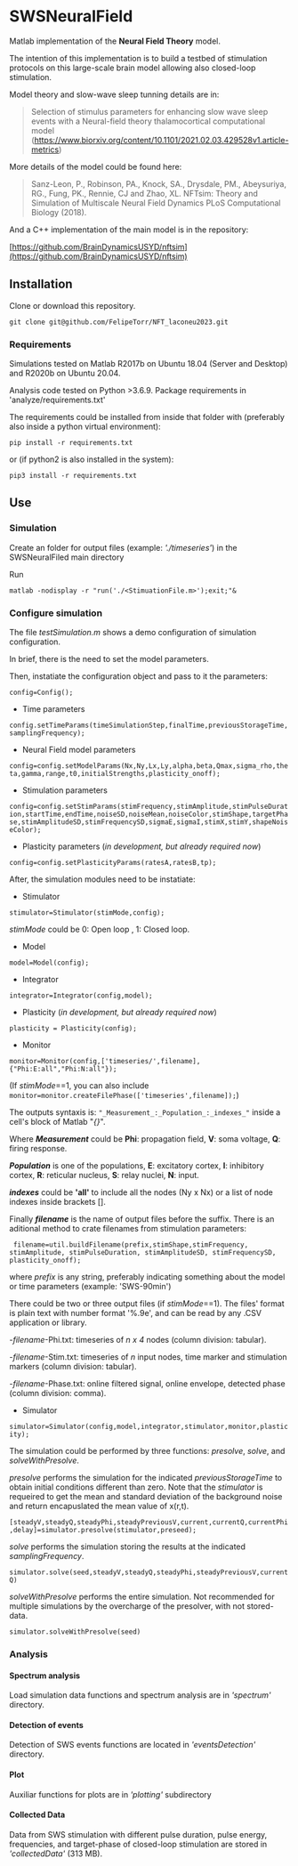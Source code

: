 # SWSNeuralField
Matlab implementation of the **Neural Field Theory** model.

The intention of this implementation is to build a testbed of stimulation protocols on this large-scale brain model allowing also closed-loop stimulation.


Model theory and slow-wave sleep tunning details are in:
>Selection of stimulus parameters for enhancing slow wave sleep events with a Neural-field theory thalamocortical computational model
>(https://www.biorxiv.org/content/10.1101/2021.02.03.429528v1.article-metrics)

More details of the model could be found here:

> Sanz-Leon, P., Robinson, PA., Knock, SA., Drysdale, PM., Abeysuriya, RG., Fung, PK., Rennie, CJ and Zhao, XL.
>NFTsim: Theory and Simulation of Multiscale Neural Field Dynamics
>PLoS Computational Biology (2018).

And a C++ implementation of the main model is in the repository:

[https://github.com/BrainDynamicsUSYD/nftsim](https://github.com/BrainDynamicsUSYD/nftsim)

## Installation

Clone or download this repository.

``` git clone git@github.com/FelipeTorr/NFT_laconeu2023.git ```

### Requirements

Simulations tested on Matlab R2017b on Ubuntu 18.04 (Server and Desktop) and R2020b on Ubuntu 20.04.

Analysis code tested on Python >3.6.9. Package requirements in 'analyze/requirements.txt' 

The requirements could be installed from inside that folder with (preferably also inside a python virtual environment):

```pip install -r requirements.txt```

or (if python2 is also installed in the system): 

``` pip3 install -r requirements.txt ```

## Use
### Simulation
Create an folder for output files (example: _'./timeseries'_) in the SWSNeuralFiled main directory

Run 

``` matlab -nodisplay -r "run('./<StimuationFile.m>');exit;"& ```

### Configure simulation
The file *testSimulation.m* shows a demo configuration of simulation configuration.

In brief, there is the need to set the model parameters. 

Then, instatiate the configuration object and pass to it the parameters:

``` config=Config(); ```

- Time parameters

``` config.setTimeParams(timeSimulationStep,finalTime,previousStorageTime,samplingFrequency);  ```

- Neural Field model parameters

``` config=config.setModelParams(Nx,Ny,Lx,Ly,alpha,beta,Qmax,sigma_rho,theta,gamma,range,t0,initialStrengths,plasticity_onoff); ```

- Stimulation parameters

``` config=config.setStimParams(stimFrequency,stimAmplitude,stimPulseDuration,startTime,endTime,noiseSD,noiseMean,noiseColor,stimShape,targetPhase,stimAmplitudeSD,stimFrequencySD,sigmaE,sigmaI,stimX,stimY,shapeNoiseColor); ```

- Plasticity parameters (_in development, but already required now_)

``` config=config.setPlasticityParams(ratesA,ratesB,tp); ```

After, the simulation modules need to be instatiate:

- Stimulator

``` stimulator=Stimulator(stimMode,config); ```

_stimMode_ could be 0: Open loop , 1: Closed loop.

- Model

``` model=Model(config); ```

- Integrator

``` integrator=Integrator(config,model); ```

- Plasticity (_in development, but already required now_)

``` plasticity = Plasticity(config); ```

- Monitor

``` monitor=Monitor(config,['timeseries/',filename],{"Phi:E:all","Phi:N:all"}); ```

(If _stimMode_==1, you can also include ``` monitor=monitor.createFilePhase(['timeseries',filename]);```)


The outputs syntaxis is: 
``` "_Measurement_:_Population_:_indexes_" ```  inside a cell's block of Matlab "_{}_".

Where **_Measurement_** could be **Phi**: propagation field, **V**: soma voltage, **Q**: firing response.

**_Population_** is one of the populations, **E**: excitatory cortex, **I**: inhibitory cortex, **R**: reticular nucleus, **S**: relay nuclei, **N**: input.

**_indexes_** could be **'all'** to include all the nodes (Ny x Nx) or a list of node indexes inside brackets [].

Finally **_filename_** is the name of output files before the suffix. There is an aditional method to crate filenames from stimulation parameters:

``` filename=util.buildFilename(prefix,stimShape,stimFrequency, stimAmplitude, stimPulseDuration, stimAmplitudeSD, stimFrequencySD, plasticity_onoff);```

where _prefix_ is any string, preferably indicating something about the model or time parameters (example: 'SWS-90min')

There could be two or three output files (if _stimMode_==1). The files' format is plain text with number format '%.9e', and can be read by any .CSV application or library.

-_filename_-Phi.txt: timeseries of *n x 4* nodes (column division: tabular).

-_filename_-Stim.txt: timeseries of *n* input nodes, time marker and stimulation markers (column division: tabular).

-_filename_-Phase.txt: online filtered signal, online envelope, detected phase (column division: comma).

- Simulator

``` simulator=Simulator(config,model,integrator,stimulator,monitor,plasticity); ```

The simulation could be performed by three functions: *presolve*, *solve*, and *solveWithPresolve*.

*presolve* performs the simulation for the indicated _previousStorageTime_ to obtain initial conditions different than zero. Note that the _stimulator_ is requeired to get the mean and standard deviation of the background noise and return encapuslated the mean value of x(r,t).

``` [steadyV,steadyQ,steadyPhi,steadyPreviousV,current,currentQ,currentPhi,delay]=simulator.presolve(stimulator,preseed); ```

*solve* performs the simulation storing the results at the indicated _samplingFrequency_.

``` simulator.solve(seed,steadyV,steadyQ,steadyPhi,steadyPreviousV,currentQ) ```
	
*solveWithPresolve* performs the entire simulation. Not recommended for multiple simulations by the overcharge of the presolver, with not stored-data.

``` simulator.solveWithPresolve(seed) ```

### Analysis

#### Spectrum analysis

Load simulation data functions and spectrum analysis are in _'spectrum'_ directory.

#### Detection of events

Detection of SWS events functions are located in _'eventsDetection'_ directory.

#### Plot

Auxiliar functions for plots are in _'plotting'_ subdirectory

#### Collected Data

Data from SWS stimulation with different pulse duration, pulse energy, frequencies, and target-phase of closed-loop stimulation are stored in _'collectedData'_ (313 MB).
